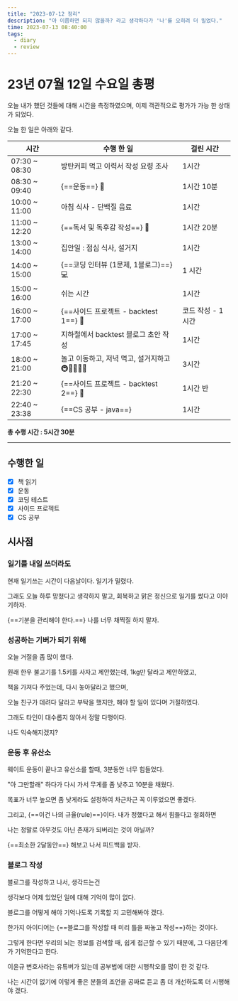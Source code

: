 ```yaml
---
title: "2023-07-12 정리"
description: "아 이쯤하면 되지 않을까? 라고 생각하다가 '나'를 오히려 더 밀었다."
time: 2023-07-13 08:40:00
tags:
  - diary
  - review
---
```


# 23년 07월 12일 수요일 총평

오늘 내가 했던 것들에 대해 시간을 측정하였으며, 이제 객관적으로 평가가 가능 한 상태가 되었다.

오늘 한 일은 아래와 같다.

| 시간          | 수행 한 일                                              | 걸린 시간         |
| ------------- | ------------------------------------------------------- | ----------------- |
| 07:30 ~ 08:30 | 방탄커피 먹고 이력서 작성 요령 조사                     | 1시간             |
| 08:30 ~ 09:40 | {==운동==} 💪                                          | 1시간 10분        |
| 10:00 ~ 11:00 | 아침 식사 - 단백질 음료                                 | 1시간             |
| 11:00 ~ 12:20 | {==독서 및 독후감 작성==} 📖                           | 1시간 20분        |
| 13:00 ~ 14:00 | 집안일 : 점심 식사, 설거지                              | 1시간             |
| 14:00 ~ 15:00 | {==코딩 인터뷰 (1문제, 1블로그)==} 💻                  | 1 시간            |
| 15:00 ~ 16:00 | 쉬는 시간                                               | 1시간             |
| 16:00 ~ 17:00 | {==사이드 프로젝트 - backtest 1==} 🚀                  | 코드 작성 - 1시간 |
| 17:00 ~ 17:45 | 지하철에서 backtest 블로그 초안 작성              | 1시간             |
| 18:00 ~ 21:00 | 놀고 이동하고, 저녁 먹고, 설거지하고  🚇🚶‍♂️🍲🧽 | 3시간             |
| 21:20 ~ 22:30 | {==사이드 프로젝트 - backtest 2==} 🚀                  | 1시간 반          |
| 22:40 ~ 23:38 | {==CS 공부 - java==}                                    | 1시간             |

**총 수행 시간 : 5시간 30분**

---

## 수행한 일

- [x] 책 읽기
- [X] 운동
- [X] 코딩 테스트
- [X] 사이드 프로젝트
- [X] CS 공부

## 시사점

### 일기를 내일 쓰더라도

현재 일기쓰는 시간이 다음날이다. 일기가 밀렸다. 

그래도 오늘 하루 망쳤다고 생각하지 말고, 회복하고 맑은 정신으로 일기를 썼다고 이야기하자.

{==기분을 관리해야 한다.==} 나를 너무 채찍질 하지 말자.

### 성공하는 기버가 되기 위해

오늘 거절을 좀 많이 했다.

원래 한우 불고기를 1.5키를 사자고 제안했는데, 1kg만 달라고 제안하였고,

책을 가져다 주었는데, 다시 놓아달라고 했으며,

오늘 친구가 데려다 달라고 부탁을 했지만, 해야 할 일이 있다며 거절하였다.

그래도 타인이 대수롭지 않아서 정말 다행이다.

나도 익숙해지겠지?

### 운동 후 유산소

웨이트 운동이 끝나고 유산소를 할때, 3분동안 너무 힘들었다.

"아 그만할래" 하다가 다시 가서 무게를 좀 낮추고 10분을 채웠다.

목표가 너무 높으면 좀 낮게라도 설정하여 차근차근 꼭 이루었으면 좋겠다.

그리고, {==이건 나의 규율(rule)==}이다. 내가 정했다고 해서 힘들다고 철회하면 

나는 정말로 아무것도 아닌 존재가 되버리는 것이 아닐까?

{==최소한 2달동안==} 해보고 나서 피드백을 받자.


### 블로그 작성

블로그를 작성하고 나서, 생각드는건 

생각보다 어제 있었던 일에 대해 기억이 많이 없다.

블로그를 어떻게 해야 기억나도록 기록할 지 고민해봐야 겠다.

한가지 아이디어는 {==블로그를 작성할 때 미리 틀을 짜놓고 작성==}하는 것이다.

그렇게 한다면 우리의 뇌는 정보를 검색할 때, 쉽게 접근할 수 있기 때문에, 그 다음단계가 기억한다고 한다.

이윤규 변호사라는 유튜버가 있는데 공부법에 대한 시행착오를 많이 한 것 같다.

나는 시간이 없기에 이렇게 좋은 분들의 조언을 공짜로 듣고 좀 더 개선하도록 더 시행해야 겠다.






